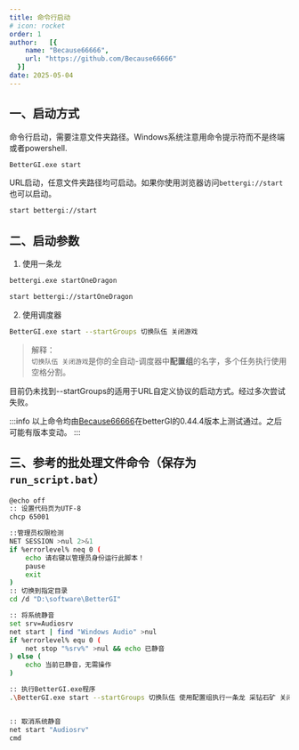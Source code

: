```yaml
---
title: 命令行启动
# icon: rocket
order: 1
author:   [{
    name: "Because66666",
    url: "https://github.com/Because66666"
  }]
date: 2025-05-04
---
```


## 一、启动方式
命令行启动，需要注意文件夹路径。Windows系统注意用命令提示符而不是终端或者powershell.

```bash
BetterGI.exe start
```

URL启动，任意文件夹路径均可启动。如果你使用浏览器访问`bettergi://start`也可以启动。
```bash
start bettergi://start
```

## 二、启动参数
1. 使用一条龙

```bash
bettergi.exe startOneDragon
```

```bash
start bettergi://startOneDragon
```

2. 使用调度器
```bash
BetterGI.exe start --startGroups 切换队伍 关闭游戏
```
>解释：<br>
`切换队伍 关闭游戏`是你的全自动-调度器中**配置组**的名字，多个任务执行使用空格分割。

目前仍未找到--startGroups的适用于URL自定义协议的启动方式。经过多次尝试失败。

:::info
以上命令均由[Because66666](https://github.com/Because66666)在betterGI的0.44.4版本上测试通过。之后可能有版本变动。
:::

## 三、参考的批处理文件命令（保存为`run_script.bat`）

```bash
@echo off
:: 设置代码页为UTF-8
chcp 65001

::管理员权限检测
NET SESSION >nul 2>&1
if %errorlevel% neq 0 (
    echo 请右键以管理员身份运行此脚本！
    pause
    exit
)
:: 切换到指定目录
cd /d "D:\software\BetterGI"

:: 将系统静音
set srv=Audiosrv
net start | find "Windows Audio" >nul
if %errorlevel% equ 0 (
    net stop "%srv%" >nul && echo 已静音
) else (
    echo 当前已静音，无需操作
)

:: 执行BetterGI.exe程序
.\BetterGI.exe start --startGroups 切换队伍 使用配置组执行一条龙 采钻石矿 关闭游戏


:: 取消系统静音
net start "Audiosrv"
cmd
```